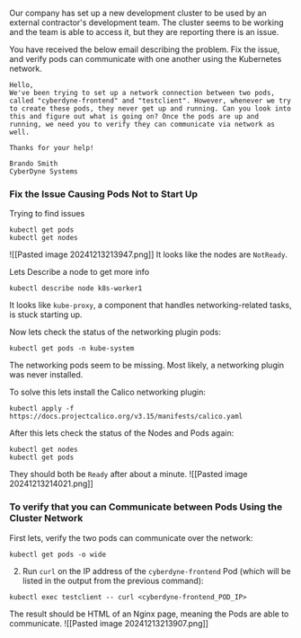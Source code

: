Our company has set up a new development cluster to be used by an external contractor's development team. The cluster seems to be working and the team is able to access it, but they are reporting there is an issue.

You have received the below email describing the problem. Fix the issue, and verify pods can communicate with one another using the Kubernetes network.

```
Hello,
We've been trying to set up a network connection between two pods, called "cyberdyne-frontend" and "testclient". However, whenever we try to create these pods, they never get up and running. Can you look into this and figure out what is going on? Once the pods are up and running, we need you to verify they can communicate via network as well.

Thanks for your help!

Brando Smith
CyberDyne Systems
```

### Fix the Issue Causing Pods Not to Start Up

Trying to find issues
```
kubectl get pods
kubectl get nodes
```
![[Pasted image 20241213213947.png]]
It looks like the nodes are `NotReady`.

Lets Describe a node to get more info
```
kubectl describe node k8s-worker1
```
It looks like `kube-proxy`, a component that handles networking-related tasks, is stuck starting up.

Now lets check the status of the networking plugin pods:
```
kubectl get pods -n kube-system
```
The networking pods seem to be missing. Most likely, a networking plugin was never installed.

To solve this lets install the Calico networking plugin:
```
kubectl apply -f https://docs.projectcalico.org/v3.15/manifests/calico.yaml
```

After this lets check the status of the Nodes and Pods again:

```
kubectl get nodes
kubectl get pods
```
They should both be `Ready` after about a minute.
![[Pasted image 20241213214021.png]]

### To verify that you can Communicate between Pods Using the Cluster Network

First lets, verify the two pods can communicate over the network:
```
kubectl get pods -o wide
```

2. Run `curl` on the IP address of the `cyberdyne-frontend` Pod (which will be listed in the output from the previous command):

```
kubectl exec testclient -- curl <cyberdyne-frontend_POD_IP>
```

The result should be HTML of an Nginx page, meaning the Pods are able to communicate.
![[Pasted image 20241213213907.png]]
